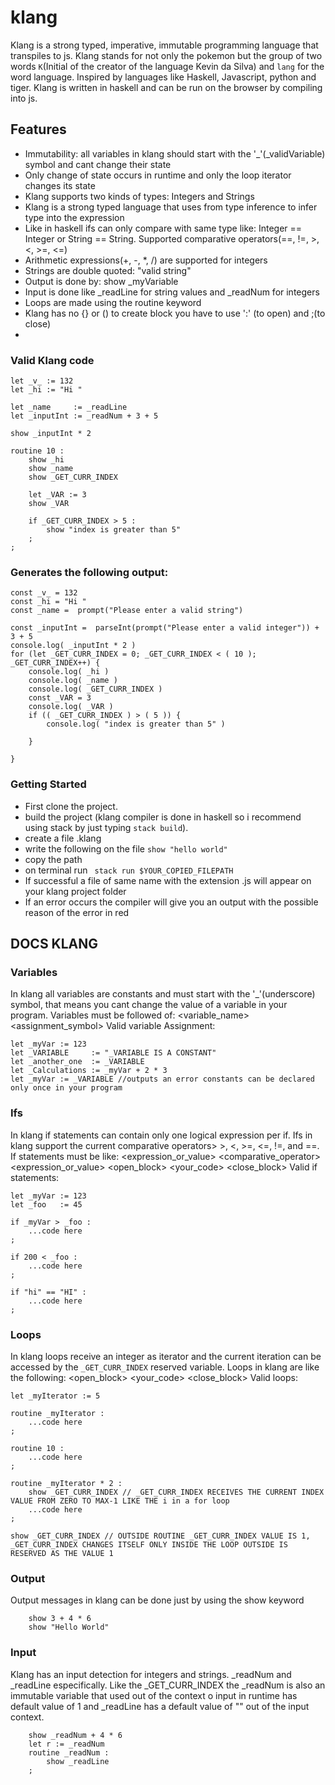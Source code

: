 # klang
Klang is a strong typed, imperative, immutable programming language that transpiles to js. 
Klang stands for not only the pokemon but the group of two words ```K```(Initial of the creator of the language Kevin da Silva) and ```lang``` for the word language.
Inspired by languages like Haskell, Javascript, python and tiger. Klang is written in haskell and can be run on the browser by compiling into js.

## Features

- Immutability: all variables in klang should start with the '_'(_validVariable) symbol and cant change their state
- Only change of state occurs in runtime and only the loop iterator changes its state 
- Klang supports two kinds of types: Integers and Strings
- Klang is a strong typed language that uses from type inference to infer type into the expression
- Like in haskell ifs can only compare with same type like: Integer == Integer or String == String. Supported comparative operators(==, !=, >, <, >=, <=)
- Arithmetic expressions(+, -, *, /) are supported for integers
- Strings are double quoted: "valid string"
- Output is done by: show _myVariable
- Input is done like _readLine for string values and _readNum for integers
- Loops are made using the routine keyword
- Klang has no {} or () to create block you have to use ':' (to open) and ;(to close)
- 
### Valid Klang code
```
let _v_ := 132 
let _hi := "Hi " 

let _name     := _readLine
let _inputInt := _readNum + 3 + 5

show _inputInt * 2

routine 10 :
    show _hi
    show _name
    show _GET_CURR_INDEX

    let _VAR := 3
    show _VAR

    if _GET_CURR_INDEX > 5 :
        show "index is greater than 5"
    ;
;
```

### Generates the following output:
```
const _v_ = 132  
const _hi = "Hi "  
const _name =  prompt("Please enter a valid string")  

const _inputInt =  parseInt(prompt("Please enter a valid integer")) + 3 + 5  
console.log( _inputInt * 2 ) 
for (let _GET_CURR_INDEX = 0; _GET_CURR_INDEX < ( 10 ); _GET_CURR_INDEX++) {
    console.log( _hi ) 
    console.log( _name ) 
    console.log( _GET_CURR_INDEX ) 
    const _VAR = 3  
    console.log( _VAR ) 
    if (( _GET_CURR_INDEX ) > ( 5 )) { 
        console.log( "index is greater than 5" ) 
     
    }
 
}

```
### Getting Started

- First clone the project.
- build the project (klang compiler is done in haskell so i recommend using stack by just typing ```stack build```).
- create a file .klang 
- write the following on the file ```show "hello world"```
- copy the path
- on terminal run ``` stack run $YOUR_COPIED_FILEPATH```
- If successful a file of same name with the extension .js will appear on your klang project folder
- If an error occurs the compiler will give you an output with the possible reason of the error in red

## DOCS KLANG

### Variables
In klang all variables are constants and must start with the '_'(underscore) symbol, that means you cant change the value of a variable in your program.
Variables must be followed of: <let> <variable_name> <assignment_symbol> <value>
Valid variable Assignment: 
```
let _myVar := 123
let _VARIABLE     := "_VARIABLE IS A CONSTANT"
let _another_one  := _VARIABLE
let _Calculations := _myVar + 2 * 3
let _myVar := _VARIABLE //outputs an error constants can be declared only once in your program
```

### Ifs
In klang if statements can contain only one logical expression per if. Ifs in klang support the current comparative operators> >, <, >=, <=, !=, and ==.
If statements must be like: <if> <expression_or_value> <comparative_operator> <expression_or_value> <open_block> <your_code>  <close_block>
Valid if statements: 
```
let _myVar := 123
let _foo   := 45

if _myVar > _foo : 
    ...code here
;

if 200 < _foo : 
    ...code here
;

if "hi" == "HI" : 
    ...code here
;
```

### Loops
In klang loops receive an integer as iterator and the current iteration can be accessed by the ```_GET_CURR_INDEX``` reserved variable.
Loops in klang are like the following: <routine> <integer> <open_block> <your_code>  <close_block>
Valid loops: 
```
let _myIterator := 5

routine _myIterator : 
    ...code here
;

routine 10 : 
    ...code here
;

routine _myIterator * 2 : 
    show _GET_CURR_INDEX // _GET_CURR_INDEX RECEIVES THE CURRENT INDEX VALUE FROM ZERO TO MAX-1 LIKE THE i in a for loop
    ...code here
;

show _GET_CURR_INDEX // OUTSIDE ROUTINE _GET_CURR_INDEX VALUE IS 1, _GET_CURR_INDEX CHANGES ITSELF ONLY INSIDE THE LOOP OUTSIDE IS RESERVED AS THE VALUE 1

```
### Output
Output messages in klang can be done just by using the show keyword
```
    show 3 + 4 * 6
    show "Hello World"
```

### Input
Klang has an input detection for integers and strings. _readNum and _readLine especifically. Like the _GET_CURR_INDEX the _readNum is also an immutable variable that used out of the context o input in runtime has default value of 1 and _readLine has a default value of "" out of the input context.  
```
    show _readNum + 4 * 6
    let r := _readNum
    routine _readNum : 
        show _readLine
    ;
```
